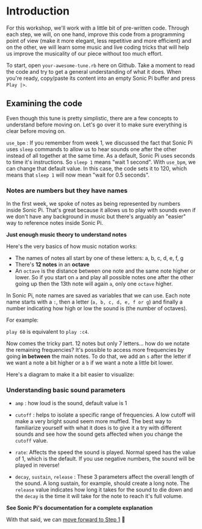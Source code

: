 # Introduction

For this workshop, we'll work with a little bit of pre-written code. Through each step, we will, on one hand,
improve this code from a programming point of view (make it more elegant, less repetitive and more efficient)
and on the other, we will learn some music and live coding tricks that will help us improve the musicality of
our piece without too much effort.

To start, open `your-awesome-tune.rb` here on Github. Take a moment to read the code and try to get a general understanding of what it does. When you're ready, copy/paste its content into an empty Sonic Pi buffer
and press `Play |>`.

## Examining the code

Even though this tune is pretty simplistic, there are a few concepts to understand before moving on. Let's go over it to make sure everything is clear before moving on.

`use_bpm` : If you remember from week 1, we discussed the fact that Sonic Pi uses `sleep` commands to allow us to hear sounds one after the other instead of all together at the same time. As a default, Sonic Pi uses seconds to time it's instructions. So `sleep 1` means "wait 1 second". With `use_bpm`, we can change that default value. In this case,
the code sets it to 120, which means that `sleep 1` will now mean "wait for 0.5 seconds".

### Notes are numbers but they have names

In the first week, we spoke of notes as being represented by numbers inside Sonic Pi. That's great
because it allows us to play with sounds even if we don't have any background in music but there's arguably
an "easier" way to reference notes inside Sonic Pi.

**Just enough music theory to understand notes**

Here's the very basics of how music notation works:

- The names of notes all start by one of these letters: a, b, c, d, e, f, g
- There's **12 notes** in an __octave__
- An `octave` is the distance between one note and the same note higher or lower. So if you start on `a`
  and play all possible notes one after the other going up then the 13th note will again `a`, only one `octave`
  higher.

In Sonic Pi, note names are saved as variables that we can use. Each note name starts with a `:`, then a letter (`a, b, c, d, e, f or g`) and finally a number indicating how high or low the sound is (the number of octaves).

For example:

`play 60` is equivalent to `play :c4`.

Now comes the tricky part. 12 notes but only 7 letters... how do we notate the remaining frequencies?
It's possible to access more frequencies by going __in between__ the main notes. To do that, we add an `s` after
the letter if we want a note a bit higher or a `b` if we want a note a little bit lower.

Here's a diagram to make it a bit easier to visualize:

<TODO>

### Understanding basic sound parameters

- `amp` : how loud is the sound, default value is 1

- `cutoff` : helps to isolate a specific range of frequencies. A low cutoff will make a very bright sound seem more muffled. The best way to
familiarize yourself with what it does is to give it a try with different sounds and see how the sound gets affected when you change the `cutoff` value.

- `rate`: Affects the speed the sound is played. Normal speed has the value of 1, which is the default. If you use negative numbers, the sound will be played in reverse!

- `decay`, `sustain`, `release` : These 3 parameters affect the overall length of the sound. A long sustain, for example, should create a long note. The `release` value indicates how long it takes for the sound to die down and the `decay` is the time it will take for the note to reach it's full volume.

__See Sonic Pi's documentation for a complete explanation__

With that said, we can [move forward to Step 1](./Step-1) :tada:
